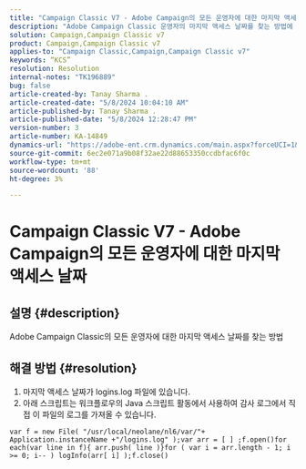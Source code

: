 ```yaml
---
title: "Campaign Classic V7 - Adobe Campaign의 모든 운영자에 대한 마지막 액세스 날짜"
description: "Adobe Campaign Classic 운영자의 마지막 액세스 날짜를 찾는 방법에 대해 알아봅니다."
solution: Campaign,Campaign Classic v7
product: Campaign,Campaign Classic v7
applies-to: "Campaign Classic,Campaign,Campaign Classic v7"
keywords: “KCS”
resolution: Resolution
internal-notes: "TK196889"
bug: false
article-created-by: Tanay Sharma .
article-created-date: "5/8/2024 10:04:10 AM"
article-published-by: Tanay Sharma .
article-published-date: "5/8/2024 12:28:47 PM"
version-number: 3
article-number: KA-14849
dynamics-url: "https://adobe-ent.crm.dynamics.com/main.aspx?forceUCI=1&pagetype=entityrecord&etn=knowledgearticle&id=b2859c4b-220d-ef11-9f8a-6045bd026dc7"
source-git-commit: 6ec2e071a9b08f32ae22d88653350ccdbfac6f0c
workflow-type: tm+mt
source-wordcount: '88'
ht-degree: 3%

---
```


# Campaign Classic V7 - Adobe Campaign의 모든 운영자에 대한 마지막 액세스 날짜

## 설명 {#description}


Adobe Campaign Classic의 모든 운영자에 대한 마지막 액세스 날짜를 찾는 방법


## 해결 방법 {#resolution}


1. 마지막 액세스 날짜가 logins.log 파일에 있습니다.
2. 아래 스크립트는 워크플로우의 Java 스크립트 활동에서 사용하여 감사 로그에서 직접 이 파일의 로그를 가져올 수 있습니다.



```
var f = new File( "/usr/local/neolane/nl6/var/"+ Application.instanceName +"/logins.log" );var arr = [ ] ;f.open()for each(var line in f){ arr.push( line )}for ( var i = arr.length - 1; i >= 0; i-- ) logInfo(arr[ i] );f.close()
```



